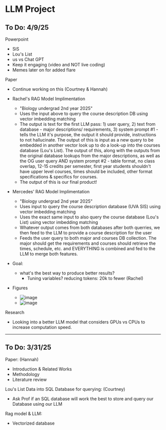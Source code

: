 # LLM Project

## To Do: 4/9/25
Powerpoint
- SiS
- Lou's List
- us vs Chat GPT
- Keep it engaging (video and NOT live coding)
- Memes later on for added flare

Paper
- Continue working on this (Courtney & Hannah)
- Rachel's RAG Model Implimentation
  - "Biology undergrad 2nd year 2025"
  - Uses the input above to query the course description DB using vector imbedding matching
  - The output is text for the first LLM pass: 1) user query, 2)  text from database - major descriptions/ requirements, 3) system prompt #1 - tells the LLM it's purpose, the output it should provide, instructions to not hallucinate. The output of this is input as a new query to be embedded in another vector look up to do a look-up into the courses database (Lou's List). The output of this, along with the outputs from the original database lookups from the major descriptions, as well as the OG user query AND system prompt #2 - table format, no class overlap, 12-15 credits per semester, first year students shouldn't have upper level courses, times should be included, other format specifications & specifics for courses.
  - The output of this is our final product!
- Mercedes' RAG Model Implimentation
  - "Biology undergrad 2nd year 2025"
  - Uses input to query the course description database (UVA SIS) using vector imbedding matching
  - Uses the exact same input to also query the course database (Lou's List) using vector imbedding matching
  - Whatever output comes from both databases after both querries, we then feed to the LLM to provide a course description for the user
  - Feeds the user query to both major and courses DB collection. The major should get the requirements and courses should retrieve the times, schedule, etc. and EVERYTHING is combined and fed to the LLM to merge both features. 
- Goal:
  - what's the best way to produce better results?
     - Tuning variables? reducing tokens: 20k to fewer (Rachel)
   
- Figures
   - ![image](https://github.com/user-attachments/assets/7d205d57-5dad-47e0-9923-3fb489ef873b)
   - ![image](https://github.com/user-attachments/assets/9e6a081e-53d2-4b0a-a0b7-4c3a9db920a1)



Research
- Looking into a better LLM model that considers GPUs vs CPUs to increase computation speed.

---
## To Do: 3/31/25
Paper: (Hannah)
- Introduction & Related Works
- Methodology
- Literature review

Lou's List Data into SQL Database for querying: (Courtney)
- Ask Prof if an SQL database will work the best to store and query our Database using our LLM

Rag model & LLM:
- Vectorized database

